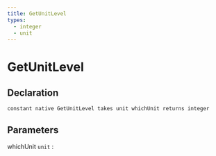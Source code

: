 ```yaml
---
title: GetUnitLevel
types:
  - integer
  - unit
---
```


# GetUnitLevel

## Declaration

```jass
constant native GetUnitLevel takes unit whichUnit returns integer
```

## Parameters
whichUnit `unit`
: 
